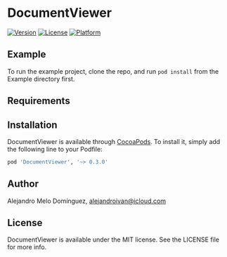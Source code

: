 # DocumentViewer

[![Version](https://img.shields.io/cocoapods/v/DocumentViewer.svg?style=flat)](https://cocoapods.org/pods/DocumentViewer)
[![License](https://img.shields.io/cocoapods/l/DocumentViewer.svg?style=flat)](https://cocoapods.org/pods/DocumentViewer)
[![Platform](https://img.shields.io/cocoapods/p/DocumentViewer.svg?style=flat)](https://cocoapods.org/pods/DocumentViewer)

## Example

To run the example project, clone the repo, and run `pod install` from the Example directory first.

## Requirements

## Installation

DocumentViewer is available through [CocoaPods](https://cocoapods.org). To install
it, simply add the following line to your Podfile:

```ruby
pod 'DocumentViewer', '~> 0.3.0'
```

## Author

Alejandro Melo Domínguez, alejandroivan@icloud.com

## License

DocumentViewer is available under the MIT license. See the LICENSE file for more info.
